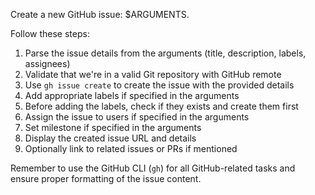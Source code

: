 Create a new GitHub issue: $ARGUMENTS.

Follow these steps:

1. Parse the issue details from the arguments (title, description, labels, assignees)
2. Validate that we're in a valid Git repository with GitHub remote
3. Use `gh issue create` to create the issue with the provided details
4. Add appropriate labels if specified in the arguments
5. Before adding the labels, check if they exists and create them first
6. Assign the issue to users if specified in the arguments
7. Set milestone if specified in the arguments
8. Display the created issue URL and details
9. Optionally link to related issues or PRs if mentioned

Remember to use the GitHub CLI (`gh`) for all GitHub-related tasks and ensure proper formatting of the issue content.
